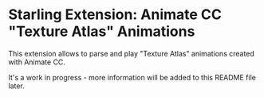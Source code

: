 Starling Extension: Animate CC "Texture Atlas" Animations
=========================================================

This extension allows to parse and play "Texture Atlas" animations created with Animate CC. 

It's a work in progress - more information will be added to this README file later.
